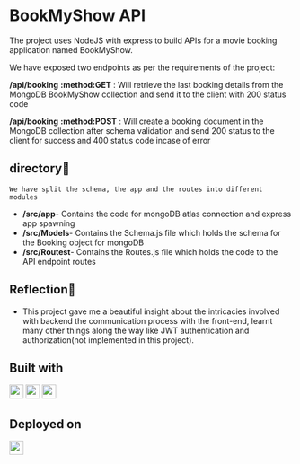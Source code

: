 # BookMyShow API
The project uses NodeJS with express to build APIs for a movie booking application named BookMyShow. 

We have exposed two endpoints as per the requirements of the project:

**/api/booking** **:method:GET** : Will retrieve the last booking details from the MongoDB BookMyShow collection and send it to the client with 200 status code

**/api/booking** **:method:POST** : Will create a booking document  in the MongoDB collection after schema validation and send 200 status to the client for success and 400 status code incase of error 

 

 ## directory💠
    We have split the schema, the app and the routes into different modules
 - **/src/app**- Contains the code for mongoDB atlas connection and  express app spawning
 - **/src/Models**- Contains the Schema.js file which holds the schema for the Booking object for mongoDB
- **/src/Routest**- Contains the Routes.js file which holds the code to the API endpoint routes


## Reflection💠

- This project gave me a beautiful insight about the intricacies involved with backend the communication process with the front-end, learnt many other things along the way like JWT authentication and authorization(not implemented in this project).

## Built with

<a href='https://nodejs.org/en' ><img src="https://img.shields.io/badge/node.js-6DA55F?style=for-the-badge&logo=node.js&logoColor=white"  height="25"></a>
<a href='https://expressjs.com/' ><img src="https://img.shields.io/badge/express.js-%23404d59.svg?style=for-the-badge&logo=express&logoColor=%2361DAFB"  height="25"></a>
<a href='https://www.mongodb.com/' ><img src="https://img.shields.io/badge/MongoDB-%234ea94b.svg?style=for-the-badge&logo=mongodb&logoColor=white"  height="25"></a>


## Deployed on
<a href='https://render.com/' ><img src="https://img.shields.io/badge/Render-%46E3B7.svg?style=for-the-badge&logo=render&logoColor=white"  height="25"></a>


